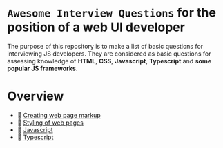 # `Awesome Interview Questions` for the position of a web UI developer
The purpose of this repository is to make a list of basic questions for interviewing JS developers.
They are considered as basic questions for assessing knowledge of **HTML**, **CSS**, **Javascript**, **Typescript** and **some popular JS frameworks**.

# Overview
- 📐 [Сreating web page markup]()
- 🎨 [Styling of web pages]()
- 🍆 [Javascript]()
- 🗿 [Typescript]()
